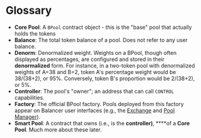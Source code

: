 # Glossary

* **Core Pool**: A `BPool` contract object - this is the "base" pool that actually holds the tokens
* **Balance**: The total token balance of a pool. Does not refer to any user balance.
* **Denorm**: Denormalized weight. Weights on a BPool, though often displayed as percentages, are configured and stored in their **denormalized** form. For instance, in a two-token pool with denormalized weights of A=38 and B=2, token A's percentage weight would be 38/\(38+2\), or 95%. Conversely, token B's proportion would be 2/\(38+2\), or 5%.
* **Controller**: The pool's "owner"; an address that can call `CONTROL` capabilities.
* **Factory**: The official BPool factory. Pools deployed from this factory appear on Balancer user interfaces \(e.g., the [Exchange](https://balancer.exchange/#/swap) and [Pool Manager](https://pools.balancer.exchange/#/)\).
* **Smart Pool**: A contract that owns \(i.e., is the **controller\)**, ****of a **Core** **Pool**. Much more about these later.

